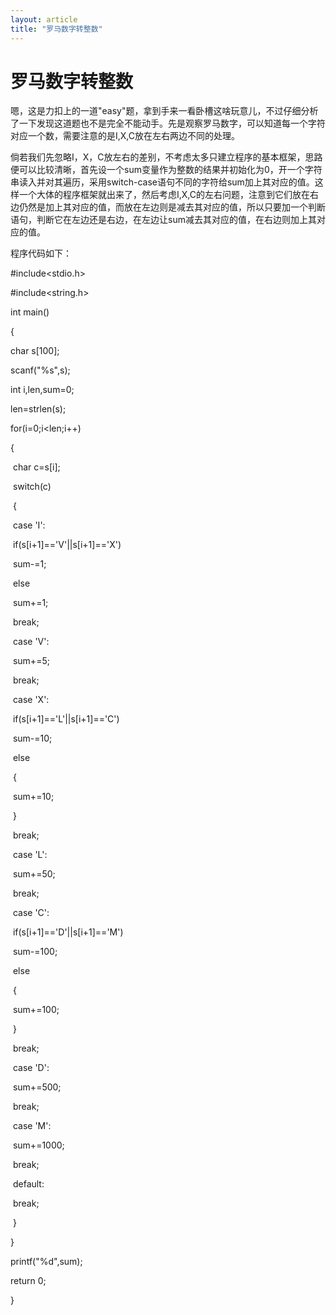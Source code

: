 ```yaml
---
layout: article
title: "罗马数字转整数"
---
```


# 罗马数字转整数

嗯，这是力扣上的一道"easy"题，拿到手来一看卧槽这啥玩意儿，不过仔细分析了一下发现这道题也不是完全不能动手。先是观察罗马数字，可以知道每一个字符对应一个数，需要注意的是I,X,C放在左右两边不同的处理。

倘若我们先忽略I，X，C放左右的差别，不考虑太多只建立程序的基本框架，思路便可以比较清晰，首先设一个sum变量作为整数的结果并初始化为0，开一个字符串读入并对其遍历，采用switch-case语句不同的字符给sum加上其对应的值。这样一个大体的程序框架就出来了，然后考虑I,X,C的左右问题，注意到它们放在右边仍然是加上其对应的值，而放在左边则是减去其对应的值，所以只要加一个判断语句，判断它在左边还是右边，在左边让sum减去其对应的值，在右边则加上其对应的值。

程序代码如下：

\#include<stdio.h>

\#include<string.h>

int main()

{

  char s[100];

  scanf("%s",s);

  int i,len,sum=0;

  len=strlen(s);

  for(i=0;i<len;i++)

  {

​    char c=s[i];

​    switch(c)

​    {

​      case 'I':

​        if(s[i+1]=='V'||s[i+1]=='X')

​        sum-=1;

​        else

​        sum+=1;

​        break;

​      case 'V':

​        sum+=5;

​        break;

​      case 'X':

​        if(s[i+1]=='L'||s[i+1]=='C')

​        sum-=10;

​        else

​        {

​          sum+=10;   

​        }

​        break;

​      case 'L':

​        sum+=50;

​        break;

​      case 'C':

​        if(s[i+1]=='D'||s[i+1]=='M')

​        sum-=100;

​        else

​        {

​          sum+=100;

​        }

​        break;

​      case 'D':

​        sum+=500;

​        break;

​      case 'M':

​        sum+=1000;

​        break;

​      default:

​        break;              

​    }

  }

  printf("%d",sum);

  return 0;

}